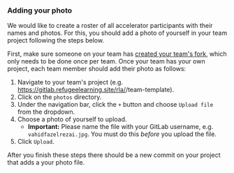 ### Adding your photo

We would like to create a roster of all accelerator participants with their names and photos. For this, you should add a photo of yourself in your team project following the steps below.

First, make sure someone on your team has [created your team's fork](team-fork.md), which only needs to be done once per team. Once your team has your own project, each team member should add their photo as follows:
1. Navigate to your team's project (e.g. https://gitlab.refugeelearning.site/rla/<TEAM NAME>/team-template).
2. Click on the `photos` directory.
3. Under the navigation bar, click the `+` button and choose `Upload file` from the dropdown.
4. Choose a photo of yourself to upload.
    - **Important:** Please name the file with your GitLab username, e.g. `vahidfazelrezai.jpg`. You must do this *before* you upload the file.
5. Click `Upload`.

After you finish these steps there should be a new commit on your project that adds a your photo file.